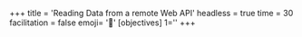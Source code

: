 +++
title = 'Reading Data from a remote Web API'
headless = true
time = 30
facilitation = false
emoji= '🧩'
[objectives]
    1=''
+++
